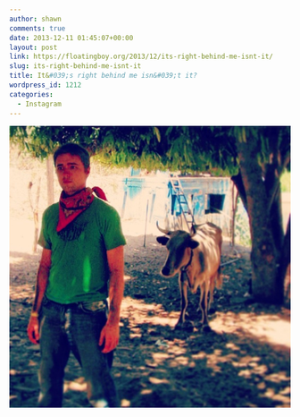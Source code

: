 ```yaml
---
author: shawn
comments: true
date: 2013-12-11 01:45:07+00:00
layout: post
link: https://floatingboy.org/2013/12/its-right-behind-me-isnt-it/
slug: its-right-behind-me-isnt-it
title: It&#039;s right behind me isn&#039;t it?
wordpress_id: 1212
categories:
  - Instagram
---
```


[![It's right behind me isn't it?](/assets/media/2013/12/061011c8620511e398f612f9a6a6a72b_8.jpg)](/assets/media/2013/12/061011c8620511e398f612f9a6a6a72b_8.jpg)
